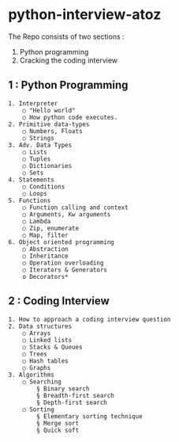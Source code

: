 # python-interview-atoz
The Repo consists of two sections : 
1. Python programming 
2. Cracking the coding interview

1 : Python Programming 
--------------------------------------------------------------
	1. Interpreter 
		○ "Hello world" 
		○ How python code executes.  
	2. Primitive data-types
		○ Numbers, Floats 
		○ Strings 
	3. Adv. Data Types 
		○ Lists 
		○ Tuples 
		○ Dictionaries 
		○ Sets
	4. Statements 
		○ Conditions 
		○ Loops 
	5. Functions  
		○ Function calling and context 
		○ Arguments, Kw arguments 
		○ Lambda
		○ Zip, enumerate
		○ Map, filter 
	6. Object oriented programming 
		○ Abstraction 
		○ Inheritance
		○ Operation overloading 
		○ Iterators & Generators 
	  	o Decorators* 


2 : Coding Interview 
-----------------------------------------------------------------------

	1. How to approach a coding interview question 
	2. Data structures 
		○ Arrays 
		○ Linked lists 
		○ Stacks & Queues 
	 	○ Trees 
		○ Hash tables 
		○ Graphs 
	3. Algorithms 
		○ Searching 
	    	§ Binary search 
			§ Breadth-first search 
			§ Depth-first search 
		○ Sorting 
			§ Elementary sorting technique 
			§ Merge sort 
			§ Quick soft  

